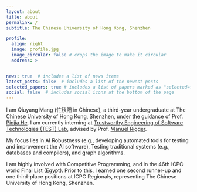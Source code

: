 ```yaml
---
layout: about
title: about
permalink: /
subtitle: The Chinese University of Hong Kong, Shenzhen

profile:
  align: right
  image: profile.jpg
  image_circular: false # crops the image to make it circular
  address: >


news: true  # includes a list of news items
latest_posts: false  # includes a list of the newest posts
selected_papers: true # includes a list of papers marked as "selected={true}"
social: false  # includes social icons at the bottom of the page
---
```


I am Qiuyang Mang (忙秋阳 in Chinese), a third-year undergraduate at The Chinese University of Hong Kong, Shenzhen, under the guidance of Prof. [Pinjia He](https://pinjiahe.github.io/). I am currently interning at [Trustworthy Engineering of Software Technologies (TEST) Lab](https://nus-test.github.io/), advised by Prof. [Manuel Rigger](https://www.manuelrigger.at/). 

My focus lies in AI Robustness (e.g., developing automated tools for testing and improvement the AI software),  Testing traditional systems (e.g., databases and compilers), and graph algorithms.



I am highly involved with Competitive Programming, and in the 46th ICPC world Final List (Egypt). Prior to this, I earned one second runner-up and one third-place positions at ICPC Regionals, representing The Chinese University of Hong Kong, Shenzhen.





